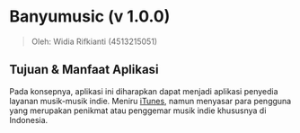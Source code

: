 # Banyumusic (v 1.0.0) #

> Oleh: Widia Rifkianti (4513215051)

## Tujuan & Manfaat Aplikasi ##

Pada konsepnya, aplikasi ini diharapkan dapat menjadi aplikasi penyedia layanan musik-musik indie.
Meniru [iTunes](http://www.apple.com/itunes/), namun menyasar para pengguna yang merupakan penikmat atau penggemar musik indie khususnya di Indonesia.

